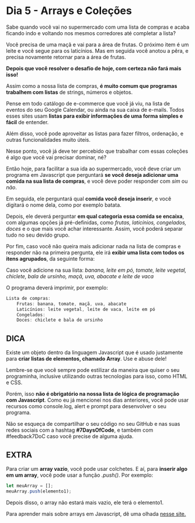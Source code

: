 # Dia 5 - Arrays e Coleções
Sabe quando você vai no supermercado com uma lista de compras e acaba ficando indo e voltando nos mesmos corredores até completar a lista?

Você precisa de uma maçã e vai para a área de frutas. O próximo item é um leite e você segue para os laticínios. Mas em seguida você anotou a pêra, e precisa novamente retornar para a área de frutas.

**Depois que você resolver o desafio de hoje, com certeza não fará mais isso!**

Assim como a nossa lista de compras, **é muito comum que programas trabalhem com listas** de strings, números e objetos.

Pense em todo catálogo de e-commerce que você já viu, na lista de eventos do seu Google Calendar, ou ainda na sua caixa de e-mails. Todos esses sites usam **listas para exibir informações de uma forma simples e fácil** de entender.

Além disso, você pode aproveitar as listas para fazer filtros, ordenação, e outras funcionalidades muito úteis.

Nesse ponto, você já deve ter percebido que trabalhar com essas coleções é algo que você vai precisar dominar, né?

Então hoje, para facilitar a sua ida ao supermercado, você deve criar um programa em Javascript que perguntará **se você deseja adicionar uma comida na sua lista de compras**, e você deve poder responder com *sim* ou *não*.

Em seguida, ele perguntará qual **comida você deseja inserir**, e você digitará o nome dela, como por exemplo batata.

Depois, ele deverá perguntar **em qual categoria essa comida se encaixa**, com algumas opções já pré-definidas, como *frutas, laticínios, congelados, doces* e o que mais você achar interessante. Assim, você poderá separar tudo no seu devido grupo.

Por fim, caso você não queira mais adicionar nada na lista de compras e responder não na primeira pergunta, ele irá **exibir uma lista com todos os itens agrupados**, da seguinte forma:

Caso você adicione na sua lista:
*banana, leite em pó, tomate, leite vegetal, chiclete, bala de ursinho, maçã, uva, abacate e leite de vaca*

O programa deverá imprimir, por exemplo:

```js
Lista de compras:
    Frutas: banana, tomate, maçã, uva, abacate
    Laticínios: leite vegetal, leite de vaca, leite em pó
    Congelados:
    Doces: chiclete e bala de ursinho
```

## DICA
Existe um objeto dentro da linguagem Javascript que é usado justamente para **criar listas de elementos, chamado Array**. Use e abuse dele!

Lembre-se que você sempre pode estilizar da maneira que quiser o seu programinha, inclusive utilizando outras tecnologias para isso, como HTML e CSS.

Porém, isso **não é obrigatório na nossa lista de lógica de programação com Javascript**. Como eu já mencionei nos dias anteriores, você pode usar recursos como console.log, alert e prompt para desenvolver o seu programa.

Não se esqueça de compartilhar o seu código no seu GitHub e nas suas redes sociais com a hashtag **#7DaysOfCode**, e também com #feedback7DoC caso você precise de alguma ajuda.

## EXTRA
Para criar um **array vazio**, você pode usar colchetes. E aí, para **inserir algo em um array**, você pode usar a função *.push()*. Por exemplo:

```js
let meuArray = [];
meuArray.push(elemento1);
```
Depois disso, o array não estará mais vazio, ele terá o elemento1.

Para aprender mais sobre arrays em Javascript, dê uma olhada <a href="https://empresas.alura.com.br/e3t/Ctc/I8+113/d2z6gD04/VWn0Hw2LTyXCW8Mz82w2xQgvMW6cqVBw5nNmNQMJvQnP3lYMRW8wLKSR6lZ3pGW6-gtL4911dY6W7NTnrW3B1Yr8W3jsSCh8MV0rFW5Zm7hl5h04YCW1CtLHB6Lyt9MW3v6f7X2b94rBW2xnYzh2HFwsJN3P4NgZyQhckN2q5xmfd1f61W4x3Vt94-ZNVTW7nC3qC8YPgkKN8MTrSSQ_g8rW1xKJkp37ys9HW5tBsCb1dKfbLW5RGNfn5SMkk7W4ZHh3m94jT2XW4J4zTk464mkHW69DY7M3y7crWW5CqKlh7gSWywW8FFK7b7FtsnPW5nnDZB1F6QB-W3_98_74R68XLN1Yt2b9BrVGBW2D5VSy8BqD-wW3vhscR8mJzJqW7dG_dj3Yf58JW6vcv0m7kR1MdN452HR15Hf6sf2vW2Lz04">nesse site.</a>